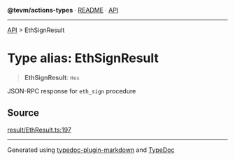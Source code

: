 **@tevm/actions-types** ∙ [README](../README.md) ∙ [API](../API.md)

***

[API](../API.md) > EthSignResult

# Type alias: EthSignResult

> **EthSignResult**: `Hex`

JSON-RPC response for `eth_sign` procedure

## Source

[result/EthResult.ts:197](https://github.com/evmts/tevm-monorepo/blob/main/packages/actions-types/src/result/EthResult.ts#L197)

***
Generated using [typedoc-plugin-markdown](https://www.npmjs.com/package/typedoc-plugin-markdown) and [TypeDoc](https://typedoc.org/)
